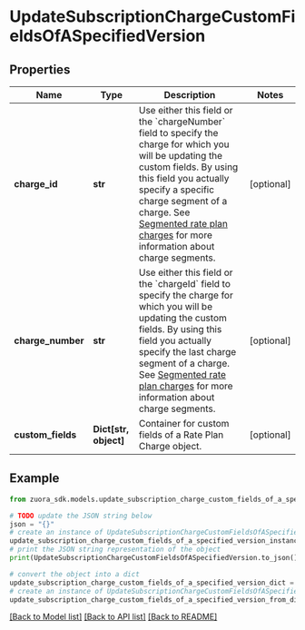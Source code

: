 # UpdateSubscriptionChargeCustomFieldsOfASpecifiedVersion


## Properties

Name | Type | Description | Notes
------------ | ------------- | ------------- | -------------
**charge_id** | **str** | Use either this field or the &#x60;chargeNumber&#x60; field to specify the charge for which you will be updating the custom fields. By using this field you actually specify a specific charge segment of a charge. See [Segmented rate plan charges](https://knowledgecenter.zuora.com/Central_Platform/API/G_SOAP_API/E1_SOAP_API_Object_Reference/RatePlanCharge#Segmented_rate_plan_charges) for more information about charge segments.  | [optional] 
**charge_number** | **str** | Use either this field or the &#x60;chargeId&#x60; field to specify the charge for which you will be updating the custom fields. By using this field you actually specify the last charge segment of a charge. See [Segmented rate plan charges](https://knowledgecenter.zuora.com/Central_Platform/API/G_SOAP_API/E1_SOAP_API_Object_Reference/RatePlanCharge#Segmented_rate_plan_charges) for more information about charge segments.  | [optional] 
**custom_fields** | **Dict[str, object]** | Container for custom fields of a Rate Plan Charge object.  | [optional] 

## Example

```python
from zuora_sdk.models.update_subscription_charge_custom_fields_of_a_specified_version import UpdateSubscriptionChargeCustomFieldsOfASpecifiedVersion

# TODO update the JSON string below
json = "{}"
# create an instance of UpdateSubscriptionChargeCustomFieldsOfASpecifiedVersion from a JSON string
update_subscription_charge_custom_fields_of_a_specified_version_instance = UpdateSubscriptionChargeCustomFieldsOfASpecifiedVersion.from_json(json)
# print the JSON string representation of the object
print(UpdateSubscriptionChargeCustomFieldsOfASpecifiedVersion.to_json())

# convert the object into a dict
update_subscription_charge_custom_fields_of_a_specified_version_dict = update_subscription_charge_custom_fields_of_a_specified_version_instance.to_dict()
# create an instance of UpdateSubscriptionChargeCustomFieldsOfASpecifiedVersion from a dict
update_subscription_charge_custom_fields_of_a_specified_version_from_dict = UpdateSubscriptionChargeCustomFieldsOfASpecifiedVersion.from_dict(update_subscription_charge_custom_fields_of_a_specified_version_dict)
```
[[Back to Model list]](../README.md#documentation-for-models) [[Back to API list]](../README.md#documentation-for-api-endpoints) [[Back to README]](../README.md)


